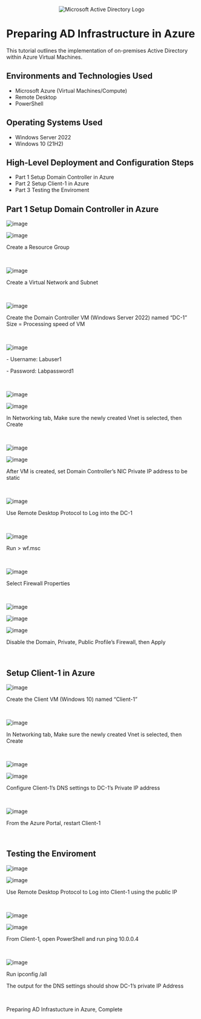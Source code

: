 <p align="center">
<img src="https://i.imgur.com/pU5A58S.png" alt="Microsoft Active Directory Logo"/>
</p>

<h1>Preparing AD Infrastructure in Azure</h1>
This tutorial outlines the implementation of on-premises Active Directory within Azure Virtual Machines.<br />


<h2>Environments and Technologies Used</h2>

- Microsoft Azure (Virtual Machines/Compute)
- Remote Desktop
- PowerShell

<h2>Operating Systems Used </h2>

- Windows Server 2022
- Windows 10 (21H2)

<h2>High-Level Deployment and Configuration Steps</h2>

- Part 1 Setup Domain Controller in Azure
- Part 2 Setup Client-1 in Azure
- Part 3 Testing the Enviroment

<h2>Part 1 Setup Domain Controller in Azure</h2>

![image](https://github.com/user-attachments/assets/4edcd31e-145d-418c-b085-c02b138e773f)

![image](https://github.com/user-attachments/assets/8b97b666-63bd-4068-a015-baaaf045da1d)

<p>
Create a Resource Group
</p>
<br />


![image](https://github.com/user-attachments/assets/2268d063-3223-4e1a-a920-a7b17e896bb5)

<p>
Create a Virtual Network and Subnet
</p>
<br />

![image](https://github.com/user-attachments/assets/a881922b-1b85-439a-acb1-54dce2cf4a74)

<p>
Create the Domain Controller VM (Windows Server 2022) named “DC-1” Size = Processing speed of VM
</p>
<br />


![image](https://github.com/user-attachments/assets/071ce730-d228-4412-92dc-acf5f8ccd903)

<p>
- Username: Labuser1
  </p>
- Password: Labpassword1
</p>
<br />


![image](https://github.com/user-attachments/assets/d4e30e71-de6c-4b26-822d-81250469e3c4)

![image](https://github.com/user-attachments/assets/a6a84c56-ef1c-4d4f-8001-f4487b290495)

<p>
In Networking tab, Make sure the newly created Vnet is selected, then Create
</p>
<br />

![image](https://github.com/user-attachments/assets/a1927aca-558f-4f95-9946-b46b8de4b99f)

![image](https://github.com/user-attachments/assets/bd8a3094-9540-4703-a385-ee12e2ad1b51)

<p>
After VM is created, set Domain Controller’s NIC Private IP address to be static
</p>
<br />

![image](https://github.com/user-attachments/assets/f239703e-8f60-47b8-beb4-68b03b476c5a)

<p>
Use Remote Desktop Protocol to Log into the DC-1 
</p>
<br />

![image](https://github.com/user-attachments/assets/91370c17-bafe-437f-85b9-8bf4dc2c338a)

<p>
Run > wf.msc
</p>
<br />

![image](https://github.com/user-attachments/assets/e1878d3a-aa96-41bf-81d6-c056cbabe82f)

<p>
Select Firewall Properties
</p>
<br />

![image](https://github.com/user-attachments/assets/8b9be272-5053-4258-b681-bf28c6f7cb47)

![image](https://github.com/user-attachments/assets/9feb4a87-ea43-4fd7-a59a-e2cfe86272fd)

![image](https://github.com/user-attachments/assets/9f956812-2a99-4868-8378-f8f718a048c4)

<p>
Disable the Domain, Private, Public Profile’s Firewall, then Apply
</p>
<br />




<h2>Setup Client-1 in Azure</h2>

![image](https://github.com/user-attachments/assets/42174e2d-e08d-4681-ba37-e753b0a12c3a)

<p>
Create the Client VM (Windows 10) named “Client-1”
</p>
<br />


![image](https://github.com/user-attachments/assets/7c2f2ea8-bfb9-47ef-bf1e-30c08bbb0b8a)

<p>
In Networking tab, Make sure the newly created Vnet is selected, then Create
</p>
<br />

![image](https://github.com/user-attachments/assets/b7309316-747f-4ce2-a582-3e4a068ec14c)

![image](https://github.com/user-attachments/assets/34515651-a8a9-4de2-852d-51d7b11d448f)

<p>
Configure Client-1’s DNS settings to DC-1’s Private IP address
</p>
<br />

![image](https://github.com/user-attachments/assets/a0cb415b-f232-432e-bc91-c40be3020f66)

<p>
From the Azure Portal, restart Client-1
</p>
<br />



<h2>Testing the Enviroment</h2>


![image](https://github.com/user-attachments/assets/a5b142f7-276b-4581-8fc8-435542a0b005)

![image](https://github.com/user-attachments/assets/a0519f3f-c9fc-403f-b53f-910ba29a4b7a)

<p>
Use Remote Desktop Protocol to Log into Client-1 using the public IP
</p>
<br />

![image](https://github.com/user-attachments/assets/f50b10d4-1fc4-45ad-963a-bcbef098e5aa)

![image](https://github.com/user-attachments/assets/7414c674-2ecd-4c00-b235-c48865f0c903)

<p>
From Client-1, open PowerShell and run ping 10.0.0.4
</p>
<br />

![image](https://github.com/user-attachments/assets/19d22fb5-ce6f-4032-9701-e1124827d1c9)

<p>
Run ipconfig /all 
</p>
The output for the DNS settings should show DC-1’s private IP Address
</p>
<br />

<p>
Preparing AD Infrastucture in Azure, Complete
</p>
<br />

